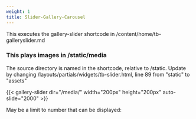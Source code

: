 ```yaml
---
weight: 1
title: Slider-Gallery-Carousel
---
```

This executes the gallery-slider shortcode in /content/home/tb-galleryslider.md

### This plays images in /static/media
The source directory is named in the shortcode, relative to /static.  Update by changing /layouts/partials/widgets/tb-slider.html, line 89 from "static" to "assets"


{{< gallery-slider dir="/media/" width="200px" height="200px" auto-slide="2000" >}}



May be a limit to number that can be displayed:


